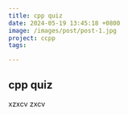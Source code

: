 ```yaml
---
title: cpp quiz
date: 2024-05-19 13:45:18 +0800
image: /images/post/post-1.jpg
project: ccpp
tags: 

---
```


## cpp quiz

xzxcv
zxcv
